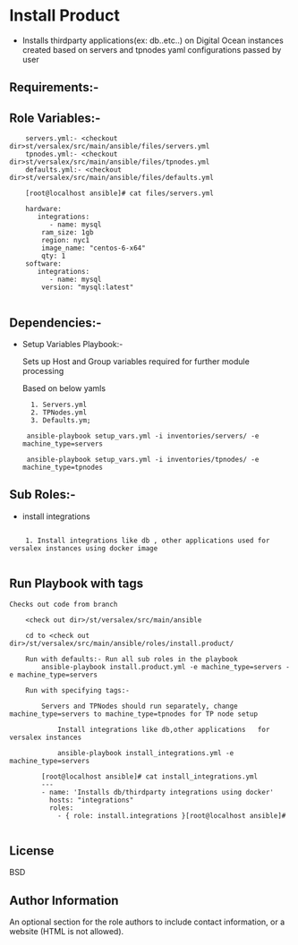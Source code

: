 Install Product
===================

  * Installs thirdparty applications(ex: db..etc..) on Digital Ocean instances created based on servers and tpnodes yaml configurations passed by user

Requirements:-
--------------------


Role Variables:-
--------------

```
	servers.yml:- <checkout dir>st/versalex/src/main/ansible/files/servers.yml
	tpnodes.yml:- <checkout dir>st/versalex/src/main/ansible/files/tpnodes.yml
	defaults.yml:- <checkout dir>st/versalex/src/main/ansible/files/defaults.yml

	[root@localhost ansible]# cat files/servers.yml
	
	hardware:
	   integrations:           
	      - name: mysql 
		ram_size: 1gb
		region: nyc1
		image_name: "centos-6-x64"
		qty: 1
	software:
	   integrations:
	      - name: mysql
		version: "mysql:latest"
        
```       
 	
Dependencies:-
------------

* Setup Variables Playbook:-

	Sets up Host and Group variables required for further module processing
	
	Based on below yamls
	
		1. Servers.yml
		2. TPNodes.yml
		3. Defaults.ym;
		
       ansible-playbook setup_vars.yml -i inventories/servers/ -e machine_type=servers

       ansible-playbook setup_vars.yml -i inventories/tpnodes/ -e machine_type=tpnodes

	
Sub Roles:-
-------------
* install integrations	
```

	1. Install integrations like db , other applications used for versalex instances using docker image 
		

```

Run Playbook with tags
-----------------------
	Checks out code from branch 
	
```
	<check out dir>/st/versalex/src/main/ansible

	cd to <check out dir>/st/versalex/src/main/ansible/roles/install.product/

    Run with defaults:- Run all sub roles in the playbook
        ansible-playbook install.product.yml -e machine_type=servers -e machine_type=servers
    
    Run with specifying tags:- 
    	
    	Servers and TPNodes should run separately, change machine_type=servers to machine_type=tpnodes for TP node setup
    
    		Install integrations like db,other applications   for versalex instances
    		
		    ansible-playbook install_integrations.yml -e machine_type=servers   		    
		    
		[root@localhost ansible]# cat install_integrations.yml
		---
		- name: 'Installs db/thirdparty integrations using docker'
		  hosts: "integrations"
		  roles:
		    - { role: install.integrations }[root@localhost ansible]#
	        
```
 
License
-------

BSD

Author Information
------------------

An optional section for the role authors to include contact information, or a website (HTML is not allowed).